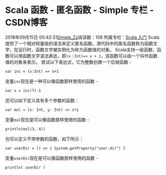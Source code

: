 # Scala  函数 - 匿名函数 - Simple 专栏 - CSDN博客
2018年09月15日 00:42:31[Simple_Zz](https://me.csdn.net/love284969214)阅读数：108
所属专栏：[Scala 入门](https://blog.csdn.net/column/details/27500.html)
Scala提供了一个相对轻量级的语法来定义匿名函数。源代码中的匿名函数称为函数文字，在运行时，函数文字被实例化为称为函数值的对象。
Scala支持一级函数，函数可以用函数文字语法表达，即`(x：Int)=> x + 1`，该函数可以由一个叫作函数值的对象来表示。
尝试以下表达式，它为整数创建一个后继函数 -
```
var inc = (x:Int) => x+1
```
变量`inc`现在是一种可以像函数那样使用的函数 -
```
var x = inc(7)-1
```
还可以如下定义具有多个参数的函数：
```
var mul = (x: Int, y: Int) => x*y
```
变量`mul`现在是可以像函数那样使用的函数 -
```
println(mul(3, 4))
```
也可以定义不带参数的函数，如下所示：
```
var userDir = () => { System.getProperty("user.dir") }
```
变量`userDir`现在是可以像函数那样使用的函数 -
```
println( userDir )
```
